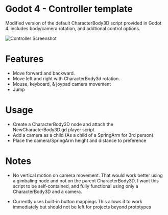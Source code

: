 # Godot 4 - Controller template
Modified version of the default CharacterBody3D script provided in Godot 4. includes body/camera rotation, and addtional control options.


![Controller Screenshot](https://github.com/pemguin005/Godot4-ControllerTemplate/blob/main/Example.GIF)

# Features

- Move forward and backward.
- Move left and right with CharacterBody3d rotation.
- Mouse, keyboard, & joypad camera movement
- Jump

# Usage

- Create a CharacterBody3D node and attach the NewCharacterBody3D.gd player script.
- Add a camera as a child (As a child of a SpringArm for 3rd person).
- Place the camera/SpringArm height and distance to preference

# Notes

- No vertical motion on camera movement.
That would work better using a gimbaling node and not on the parent CharacterBody3D, I want this script to be self-contained, and fully functional using only a CharacterBody3D and a camera.

- Currently uses built-in button mappings
This allows it to work immediately but should not be left for projects beyond prototypes
